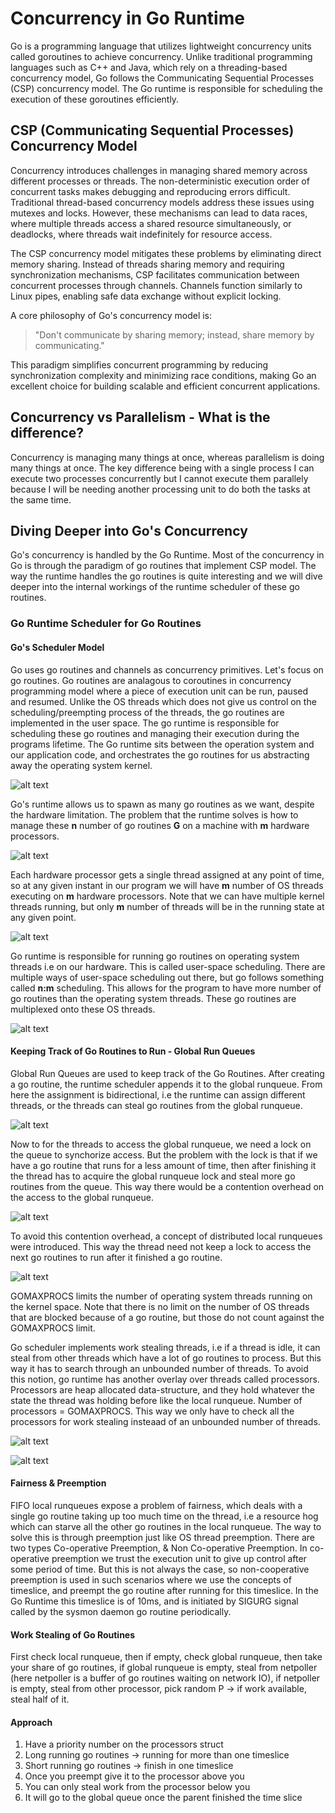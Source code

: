# Concurrency in Go Runtime

Go is a programming language that utilizes lightweight concurrency units called goroutines to achieve concurrency. Unlike traditional programming languages such as C++ and Java, which rely on a threading-based concurrency model, Go follows the Communicating Sequential Processes (CSP) concurrency model. The Go runtime is responsible for scheduling the execution of these goroutines efficiently.


## CSP (Communicating Sequential Processes) Concurrency Model

Concurrency introduces challenges in managing shared memory across different processes or threads. The non-deterministic execution order of concurrent tasks makes debugging and reproducing errors difficult. Traditional thread-based concurrency models address these issues using mutexes and locks. However, these mechanisms can lead to data races, where multiple threads access a shared resource simultaneously, or deadlocks, where threads wait indefinitely for resource access.

The CSP concurrency model mitigates these problems by eliminating direct memory sharing. Instead of threads sharing memory and requiring synchronization mechanisms, CSP facilitates communication between concurrent processes through channels. Channels function similarly to Linux pipes, enabling safe data exchange without explicit locking.

A core philosophy of Go's concurrency model is:

> "Don't communicate by sharing memory; instead, share memory by communicating."

This paradigm simplifies concurrent programming by reducing synchronization complexity and minimizing race conditions, making Go an excellent choice for building scalable and efficient concurrent applications.




## Concurrency vs Parallelism - What is the difference?

Concurrency is managing many things at once, whereas parallelism is doing many things at once. The key difference being with a single process I can execute two processes concurrently but I cannot execute them parallely because I will be needing another processing unit to do both the tasks at the same time.


## Diving Deeper into Go's Concurrency

Go's concurrency is handled by the Go Runtime. Most of the concurrency in Go is through the paradigm of go routines that implement CSP model. The way the runtime handles the go routines is quite interesting and we will dive deeper into the internal workings of the runtime scheduler of these go routines.


### Go Runtime Scheduler for Go Routines

#### Go's Scheduler Model

Go uses go routines and channels as concurrency primitives. Let's focus on go routines. Go routines are analagous to coroutines in concurrency programming model where a piece of execution unit can be run, paused and resumed. Unlike the OS threads which does not give us control on the scheduling/preempting process of the threads, the go routines are implemented in the user space. The go runtime is responsible for scheduling these go routines and managing their execution during the programs lifetime. The Go runtime sits between the operation system and our application code, and orchestrates the go routines for us abstracting away the operating system kernel.

![alt text](/images/Runtime_Hierarchy.png)

Go's runtime allows us to spawn as many go routines as we want, despite the hardware limitation. The problem that the runtime solves is how to manage these **n** number of go routines **G** on a machine with **m** hardware processors.

![alt text](/images/Go%20Routine%20Mapping.png)



Each hardware processor gets a single thread assigned at any point of time, so at any given instant in our program we will have **m** number of OS threads executing on **m** hardware processors. Note that we can have multiple kernel threads running, but only **m** number of threads will be in the running state at any given point.

![alt text](/images/Mapping.png)

Go runtime is responsible for running go routines on operating system threads i.e on our hardware. This is called user-space scheduling. There are multiple ways of user-space scheduling out there, but go follows something called **n:m** scheduling. This allows for the program to have more number of go routines than the operating system threads. These go routines are multiplexed onto these OS threads. 

![alt text](/images/NMScheduling.png)
    
#### Keeping Track of Go Routines to Run - Global Run Queues

Global Run Queues are used to keep track of the Go Routines. After creating a go routine, the runtime scheduler appends it to the global runqueue. From here the assignment is bidirectional, i.e the runtime can assign different threads, or the threads can steal go routines from the global runqueue.


![alt text](/images/GlobalRunQueue.png)

Now to for the threads to access the global runqueue, we need a lock on the queue to synchorize access. But the problem with the lock is that if we have a go routine that runs for a less amount of time, then after finishing  it the thread has to acquire the global runqueue lock and steal more go routines from the queue. This way there would be a contention overhead on the access to the global runqueue. 

![alt text](/images/lock.png)


To avoid this contention overhead, a concept of distributed local runqueues were introduced. This way the thread need not keep a lock to access the next go routines to run after it finished a go routine.

![alt text](/images/LocalQueue.png)














GOMAXPROCS limits the number of operating system threads running on the kernel space. Note that there is no limit on the number of OS threads that are blocked because of a go routine, but those do not count against the GOMAXPROCS limit.


Go scheduler implements work stealing threads, i.e if a thread is idle, it can steal from other threads which have a lot of go routines to process. But this way it has to search through an unbounded number of threads. To avoid this notion, go runtime has another overlay over threads called processors. Processors are heap allocated data-structure, and they hold whatever the state the thread was holding before like the local runqueue. Number of processors = GOMAXPROCS. This way we only have to check all the processors for work stealing insteaad of an unbounded number of threads. 

![alt text](/images/processor.png)



![alt text](/images/RuntimeProcessor.png)

#### Fairness & Preemption

FIFO local runqueues expose a problem of fairness, which deals with a single go routine taking up too much time on the thread, i.e a resource hog which can starve all the other go routines in the local runqueue. The way to solve this is through preemption just like OS thread preemption. There are two types Co-operative Preemption, & Non Co-operative Preemption. In co-operative preemption we trust the execution unit to give up control after some period of time. But this is not always the case, so non-cooperative preemption is used in such scenarios where we use the concepts of timeslice, and preempt the go routine after running for this timeslice. In the Go Runtime this timeslice is of 10ms, and is initiated by SIGURG signal called by the sysmon daemon go routine periodically.


#### Work Stealing of Go Routines
First check local runqueue, then if empty, check global runqueue, then take your share of go routines, if global runqueue is empty, steal from netpoller (here netpoller is a buffer of go routines waiting on network IO), if netpoller is empty, steal from other processor, pick random P -> if work available, steal half of it. 






#### Approach

1. Have a priority number on the processors struct
2. Long running go routines -> running for more than one timeslice
3. Short running go routines -> finish in one timeslice
4. Once you preempt give it to the processor above you
5. You can only steal work from the processor below you
6. It will go to the global queue once the parent finished the time slice
